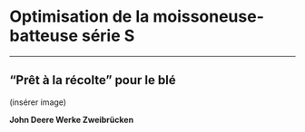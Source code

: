 # Optimisation de la moissoneuse-batteuse série S

---

## “Prêt à la récolte” pour le blé

(insérer image)

**John Deere Werke Zweibrücken**

